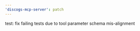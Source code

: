 ```yaml
---
'discogs-mcp-server': patch
---
```


test: fix failing tests due to tool parameter schema mis-alignment
